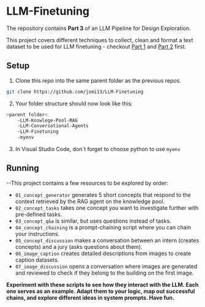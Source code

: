 # LLM-Finetuning

The repository contains **Part 3** of an LLM Pipeline for Design Exploration.

This project covers different techniques to collect, clean and format a text dataset to be used for LLM finetuning - checkout [Part 1](https://github.com/jomi13/LLM-Knowledge-Pool-RAG) and [Part 2](https://github.com/jomi13/LLM-Conversational-Agents) first.

## Setup
1. Clone this repo into the same parent folder as the previous repos.
```bash
git clone https://github.com/jomi13/LLM-Finetuning
```
2. Your folder structure should now look like this:
```bash
>parent folder<
    -LLM-Knowlege-Pool-RAG
    -LLM-Conversational-Agents
    -LLM-Finetuning
    -myenv
```
3. In Visual Studio Code, don´t forget to choose python to use `myenv`

## Running

--This project contains a few resources to be explored by order:
- `01_concept_generator` generates 5 short concepts that respond to the context retrieved by the RAG agent on the knowledge pool.
- `02_concept_tasks` takes one concept you want to investigate further with pre-defined tasks.
- `03_concept_q&a` is similar, but uses questions instead of tasks.
- `04_concept_chaining` is a prompt-chaining script where you can chain your instructions.
- `05_concept_discussion` makes a conversation between an intern (creates concepts) and a jury (asks questions about them).
- `06_image_caption` creates detailed descriptions from images to create caption datasets.
- `07_image_discussion` opens a conversation where images are generated and reviewed to check if they belong to the building on the first image.

**Experiment with these scripts to see how they interact with the LLM. Each one serves as an example. Adapt them to your logic, map out successful chains, and explore different ideas in system prompts. Have fun.**
